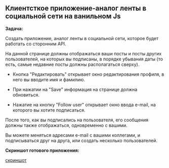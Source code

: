 ## Клиентсткое приложение-аналог ленты в социальной сети на ванильном Js

**Задача:**

Cоздать приложение, аналог ленты в социальной сети, которое будет работать со сторонним API.

На данной странице должны отображаться ваши посты и посты других пользователей, на которых вы подписаны, в порядке убывания даты (то есть, самые недавние посты должны располагаться сверху).

* Кнопка "Редактировать" открывает окно редактирования профиля, в него вы вводите имя и фамилию.

* При нажатии на "Save" информация на странице должна обновиться.

* Нажатие на кнопку "Follow user" открывает окно ввода e-mail, на которого вы хотите подписаться.

После того, как вы подписались на пользователя, его сообщения должны также отображаться, одновременно с вашими.

Вы можете меняться адресами e-mail с вашими коллегами, и подписываться друг на друга, или создать несколько пользователей.

**Скриншот готового приложения:**

[скриншот](https://prnt.sc/jJxaKpKjSElS)
